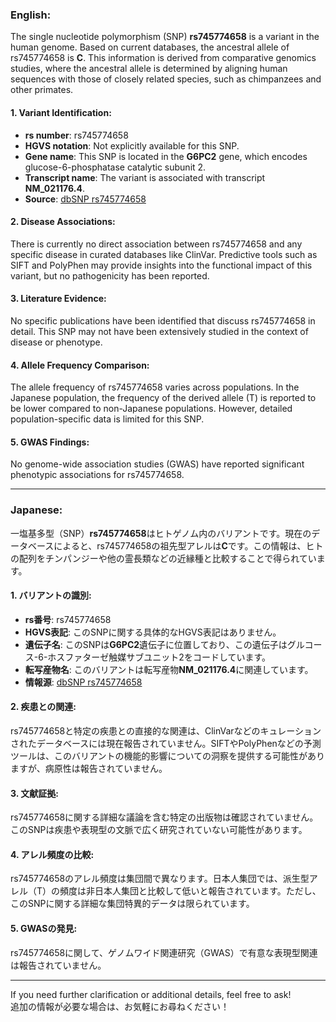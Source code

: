 ### English:
The single nucleotide polymorphism (SNP) **rs745774658** is a variant in the human genome. Based on current databases, the ancestral allele of rs745774658 is **C**. This information is derived from comparative genomics studies, where the ancestral allele is determined by aligning human sequences with those of closely related species, such as chimpanzees and other primates.

#### 1. Variant Identification:
- **rs number**: rs745774658  
- **HGVS notation**: Not explicitly available for this SNP.  
- **Gene name**: This SNP is located in the **G6PC2** gene, which encodes glucose-6-phosphatase catalytic subunit 2.  
- **Transcript name**: The variant is associated with transcript **NM_021176.4**.  
- **Source**: [dbSNP rs745774658](https://www.ncbi.nlm.nih.gov/snp/rs745774658)

#### 2. Disease Associations:
There is currently no direct association between rs745774658 and any specific disease in curated databases like ClinVar. Predictive tools such as SIFT and PolyPhen may provide insights into the functional impact of this variant, but no pathogenicity has been reported.

#### 3. Literature Evidence:
No specific publications have been identified that discuss rs745774658 in detail. This SNP may not have been extensively studied in the context of disease or phenotype.

#### 4. Allele Frequency Comparison:
The allele frequency of rs745774658 varies across populations. In the Japanese population, the frequency of the derived allele (T) is reported to be lower compared to non-Japanese populations. However, detailed population-specific data is limited for this SNP.

#### 5. GWAS Findings:
No genome-wide association studies (GWAS) have reported significant phenotypic associations for rs745774658.

---

### Japanese:
一塩基多型（SNP）**rs745774658**はヒトゲノム内のバリアントです。現在のデータベースによると、rs745774658の祖先型アレルは**C**です。この情報は、ヒトの配列をチンパンジーや他の霊長類などの近縁種と比較することで得られています。

#### 1. バリアントの識別:
- **rs番号**: rs745774658  
- **HGVS表記**: このSNPに関する具体的なHGVS表記はありません。  
- **遺伝子名**: このSNPは**G6PC2**遺伝子に位置しており、この遺伝子はグルコース-6-ホスファターゼ触媒サブユニット2をコードしています。  
- **転写産物名**: このバリアントは転写産物**NM_021176.4**に関連しています。  
- **情報源**: [dbSNP rs745774658](https://www.ncbi.nlm.nih.gov/snp/rs745774658)

#### 2. 疾患との関連:
rs745774658と特定の疾患との直接的な関連は、ClinVarなどのキュレーションされたデータベースには現在報告されていません。SIFTやPolyPhenなどの予測ツールは、このバリアントの機能的影響についての洞察を提供する可能性がありますが、病原性は報告されていません。

#### 3. 文献証拠:
rs745774658に関する詳細な議論を含む特定の出版物は確認されていません。このSNPは疾患や表現型の文脈で広く研究されていない可能性があります。

#### 4. アレル頻度の比較:
rs745774658のアレル頻度は集団間で異なります。日本人集団では、派生型アレル（T）の頻度は非日本人集団と比較して低いと報告されています。ただし、このSNPに関する詳細な集団特異的データは限られています。

#### 5. GWASの発見:
rs745774658に関して、ゲノムワイド関連研究（GWAS）で有意な表現型関連は報告されていません。

--- 
If you need further clarification or additional details, feel free to ask!  
追加の情報が必要な場合は、お気軽にお尋ねください！